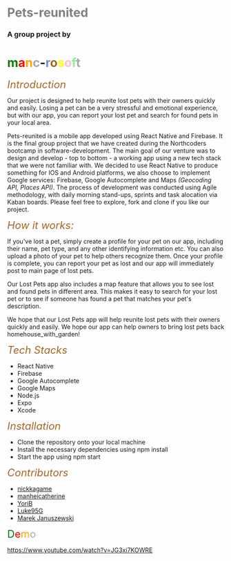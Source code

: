 # <font color="grey">Pets-reunited</font>

### A group project by

# <font color="green">m</font><font color="red">a</font><font color="orange">n</font><font color="darkgrey">c</font>-<font color="#728FCE">r</font><font color="#A66829">o</font><font color="yellow">s</font><font color="pink">o</font><font color="lightgreen">f</font><font color="darkgrey">t</font>

<font color="#A66829" size=5>_Introduction_</font>

Our project is designed to help reunite lost pets with their owners quickly and easily. Losing a pet can be a very stressful and emotional experience, but with our app, you can report your lost pet and search for found pets in your local area.

Pets-reunited is a mobile app developed using React Native and Firebase. It is the final group project that we have created during the Northcoders bootcamp in software-development. The main goal of our venture was to design and develop - top to bottom - a working app using a new tech stack that we were not familiar with. We decided to use React Native to produce something for IOS and Android platforms, we also choose to implement Google services: Firebase, Google Autocomplete and Maps _(Geocoding API, Places API)_. The process of development was conducted using Agile methodology, with daily morning stand-ups, sprints and task alocation via Kaban boards.
Please feel free to explore, fork and clone if you like our project.

<font color="#A66829" size=5>_How it works:_</font>

If you've lost a pet, simply create a profile for your pet on our app, including their name, pet type, and any other identifying information etc. You can also upload a photo of your pet to help others recognize them. Once your profile is complete, you can report your pet as lost and our app will immediately post to main page of lost pets.

Our Lost Pets app also includes a map feature that allows you to see lost and found pets in different area. This makes it easy to search for your lost pet or to see if someone has found a pet that matches your pet's description.

We hope that our Lost Pets app will help reunite lost pets with their owners quickly and easily. We hope our app can help owners to bring lost pets back homehouse_with_garden!

<font color="#A66829" size=5> _Tech Stacks_</font>

- React Native
- Firebase
- Google Autocomplete
- Google Maps
- Node.js
- Expo
- Xcode

<font color="#A66829" size=5> _Installation_</font>

- Clone the repository onto your local machine
- Install the necessary dependencies using npm install
- Start the app using npm start

<font color="#A66829" size=5>_Contributors_</font>

- [nickkagame](https://github.com/nickkagame)
- [manheicatherine](https://github.com/manheicatherine)
- [YoriB](https://github.com/YoriB)
- [Luke95G](https://github.com/Luke95G)
- [Marek Januszewski](https://github.com/MarekJanu)

<font color="green" size=5>D</font><font color="red" size=5>e</font><font color="orange" size=5>m</font><font color="darkgrey" size=5>o</font>

https://www.youtube.com/watch?v=JG3xi7KOWRE
